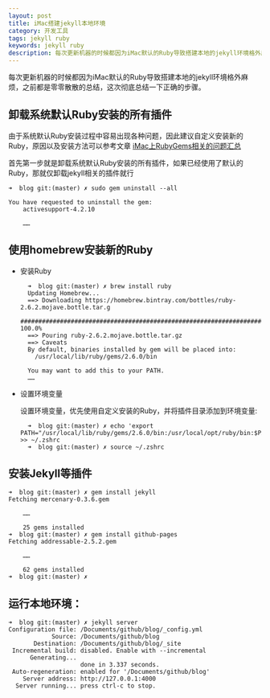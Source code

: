 ```yaml
---
layout: post
title: iMac搭建jekyll本地环境
category: 开发工具
tags: jekyll ruby
keywords: jekyll ruby
description: 每次更新机器的时候都因为iMac默认的Ruby导致搭建本地的jekyll环境格外麻烦，之前都是零零散散的总结，这次彻底总结一下正确的步骤
---
```


每次更新机器的时候都因为iMac默认的Ruby导致搭建本地的jekyll环境格外麻烦，之前都是零零散散的总结，这次彻底总结一下正确的步骤。

## 卸载系统默认Ruby安装的所有插件

由于系统默认Ruby安装过程中容易出现各种问题，因此建议自定义安装新的Ruby，原因以及安装方法可以参考文章 [iMac上RubyGems相关的问题汇总](https://blog.bihe0832.com/imac_gem.html)

首先第一步就是卸载系统默认Ruby安装的所有插件，如果已经使用了默认的Ruby，那就仅卸载jekyll相关的插件就行

	➜  blog git:(master) ✗ sudo gem uninstall --all
	
	You have requested to uninstall the gem:
		activesupport-4.2.10
		
		……

## 使用homebrew安装新的Ruby

- 安装Ruby

		➜  blog git:(master) ✗ brew install ruby
		Updating Homebrew...
		==> Downloading https://homebrew.bintray.com/bottles/ruby-2.6.2.mojave.bottle.tar.g
		######################################################################## 100.0%
		==> Pouring ruby-2.6.2.mojave.bottle.tar.gz
		==> Caveats
		By default, binaries installed by gem will be placed into:
		  /usr/local/lib/ruby/gems/2.6.0/bin
		
		You may want to add this to your PATH.				
		……
		
- 设置环境变量

	设置环境变量，优先使用自定义安装的Ruby，并将插件目录添加到环境变量:

		➜  blog git:(master) ✗ echo 'export PATH="/usr/local/lib/ruby/gems/2.6.0/bin:/usr/local/opt/ruby/bin:$PATH"' >> ~/.zshrc
		➜  blog git:(master) ✗ source ~/.zshrc
		
## 安装Jekyll等插件

	➜  blog git:(master) ✗ gem install jekyll
	Fetching mercenary-0.3.6.gem	
					
		……
		
		25 gems installed
	➜  blog git:(master) ✗ gem install github-pages
	Fetching addressable-2.5.2.gem
					
		……
		
		62 gems installed
	➜  blog git:(master) ✗
	
## 运行本地环境：

	➜  blog git:(master) ✗ jekyll server
	Configuration file: /Documents/github/blog/_config.yml
	            Source: /Documents/github/blog
	       Destination: /Documents/github/blog/_site
	 Incremental build: disabled. Enable with --incremental
	      Generating...
	                    done in 3.337 seconds.
	 Auto-regeneration: enabled for '/Documents/github/blog'
	    Server address: http://127.0.0.1:4000
	  Server running... press ctrl-c to stop.
